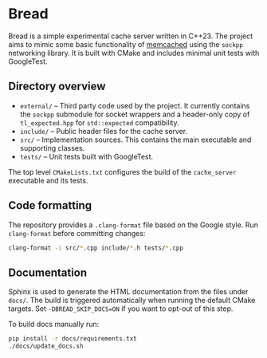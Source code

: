 # Bread

Bread is a simple experimental cache server written in C++23. The project aims to mimic some basic functionality of [memcached](https://memcached.org/) using the `sockpp` networking library.  It is built with CMake and includes minimal unit tests with GoogleTest.

## Directory overview

- `external/` – Third party code used by the project.  It currently contains the `sockpp` submodule for socket wrappers and a header-only copy of `tl_expected.hpp` for `std::expected` compatibility.
- `include/` – Public header files for the cache server.
- `src/` – Implementation sources.  This contains the main executable and supporting classes.
- `tests/` – Unit tests built with GoogleTest.

The top level `CMakeLists.txt` configures the build of the `cache_server` executable and its tests.

## Code formatting

The repository provides a `.clang-format` file based on the Google style. Run
`clang-format` before committing changes:

```bash
clang-format -i src/*.cpp include/*.h tests/*.cpp
```

## Documentation

Sphinx is used to generate the HTML documentation from the files under
`docs/`. The build is triggered automatically when running the default CMake
targets. Set `-DBREAD_SKIP_DOCS=ON` if you want to opt-out of this step.

To build docs manually run:

```bash
pip install -r docs/requirements.txt
./docs/update_docs.sh
```
